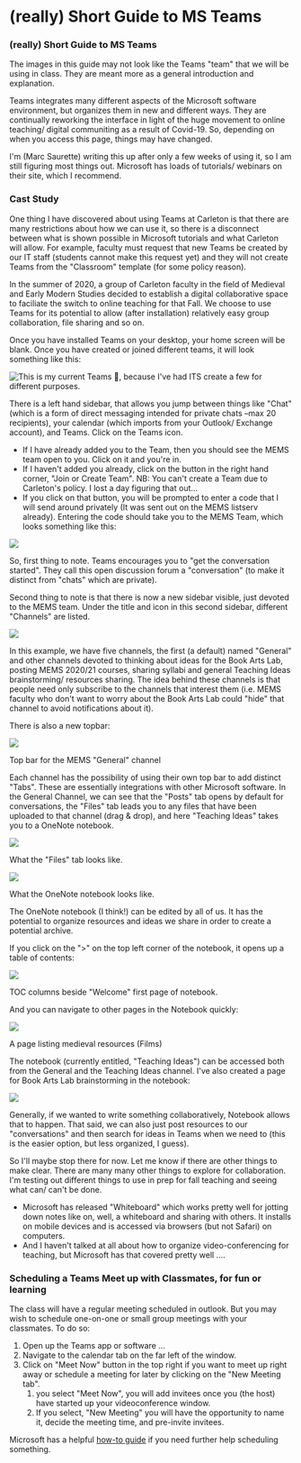 # (really) Short Guide to MS Teams

### (really) Short Guide to MS Teams

The images in this guide may not look like the Teams "team" that we will be using in class. They are meant more as a general introduction and explanation.

Teams integrates many different aspects of the Microsoft software environment, but organizes them in new and different ways. They are continually reworking the interface in light of the huge movement to online teaching/ digital communiting as a result of Covid-19. So, depending on when you access this page, things may have changed.

I'm (Marc Saurette) writing this up after only a few weeks of using it, so I am still figuring most things out. Microsoft has loads of tutorials/ webinars on their site, which I recommend.

### Cast Study

One thing I have discovered about using Teams at Carleton is that there are many restrictions about how we can use it, so there is a disconnect between what is shown possible in Microsoft tutorials and what Carleton will allow. For example, faculty must request that new Teams be created by our IT staff (students cannot make this request yet) and they will not create Teams from the "Classroom" template (for some policy reason).

In the summer of 2020, a group of Carleton faculty in the field of Medieval and Early Modern Studies decided to establish a digital collaborative space to faciliate the switch to online teaching for that Fall. We choose to use Teams for its potential to allow (after installation) relatively easy group collaboration, file sharing and so on.

Once you have installed Teams on your desktop, your home screen will be blank. Once you have created or joined different teams, it will look something like this:

![This is my current Teams 🏡, because I've had ITS create a few for different purposes.](https://gblobscdn.gitbook.com/assets%2F-M4yKpPlPdQosdDQEEYo%2F-M9PNF5ozxUowGi7TFoD%2F-M9TShwWDsGlUB8Dr1Ng%2FScreen%20Shot%202020-06-10%20at%209.33.25%20AM.png?alt=media\&token=21245dd4-cf57-4152-b8a4-5e14ba35f2da)

There is a left hand sidebar, that allows you jump between things like "Chat" (which is a form of direct messaging intended for private chats –max 20 recipients), your calendar (which imports from your Outlook/ Exchange account), and Teams. Click on the Teams icon.

* If I have already added you to the Team, then you should see the MEMS team open to you. Click on it and you're in.
* If I haven't added you already, click on the button in the right hand corner, "Join or Create Team". NB: You can't create a Team due to Carleton's policy. I lost a day figuring that out...
* If you click on that button, you will be prompted to enter a code that I will send around privately (It was sent out on the MEMS listserv already). Entering the code should take you to the MEMS Team, which looks something like this:

![](https://gblobscdn.gitbook.com/assets%2F-M4yKpPlPdQosdDQEEYo%2F-M9PNF5ozxUowGi7TFoD%2F-M9TV48paS3JfbxbCLHE%2FScreen%20Shot%202020-06-10%20at%209.36.32%20AM.png?alt=media\&token=0be25977-66a2-4105-b31e-86b8e27b5eec)

So, first thing to note. Teams encourages you to "get the conversation started". They call this open discussion forum a "conversation" (to make it distinct from "chats" which are private).

Second thing to note is that there is now a new sidebar visible, just devoted to the MEMS team. Under the title and icon in this second sidebar, different "Channels" are listed.

![](https://gblobscdn.gitbook.com/assets%2F-M4yKpPlPdQosdDQEEYo%2F-M9PNF5ozxUowGi7TFoD%2F-M9TWVNwgbDC5fN6u3It%2FScreen%20Shot%202020-06-10%20at%209.56.17%20AM.png?alt=media\&token=4c2ee73a-050f-48ea-877b-e534f03f3f69)

In this example, we have five channels, the first (a default) named "General" and other channels devoted to thinking about ideas for the Book Arts Lab, posting MEMS 2020/21 courses, sharing syllabi and general Teaching Ideas brainstorming/ resources sharing. The idea behind these channels is that people need only subscribe to the channels that interest them (i.e. MEMS faculty who don't want to worry about the Book Arts Lab could "hide" that channel to avoid notifications about it).

There is also a new topbar:

![](https://gblobscdn.gitbook.com/assets%2F-M4yKpPlPdQosdDQEEYo%2F-M9PNF5ozxUowGi7TFoD%2F-M9TXWdth\_8pxelCp0i\_%2FScreen%20Shot%202020-06-10%20at%209.56.30%20AM.png?alt=media\&token=86d706fd-9261-425b-ab2b-7fab27131c8e)

Top bar for the MEMS "General" channel

Each channel has the possibility of using their own top bar to add distinct "Tabs". These are essentially integrations with other Microsoft software. In the General Channel, we can see that the "Posts" tab opens by default for conversations, the "Files" tab leads you to any files that have been uploaded to that channel (drag & drop), and here "Teaching Ideas" takes you to a OneNote notebook.

![](https://gblobscdn.gitbook.com/assets%2F-M4yKpPlPdQosdDQEEYo%2F-M9PNF5ozxUowGi7TFoD%2F-M9TYe5onVtdjgtvVJOG%2FScreen%20Shot%202020-06-10%20at%209.38.27%20AM.png?alt=media\&token=bd836051-35c5-4b3f-85a1-d8d2314a6e79)

What the "Files" tab looks like.

![](https://gblobscdn.gitbook.com/assets%2F-M4yKpPlPdQosdDQEEYo%2F-M9PNF5ozxUowGi7TFoD%2F-M9TYok9dAxkgM0SpBz9%2FScreen%20Shot%202020-06-10%20at%209.38.46%20AM.png?alt=media\&token=9c096563-d34f-4b23-b7fb-b4fbb345ad6a)

What the OneNote notebook looks like.

The OneNote notebook (I think!) can be edited by all of us. It has the potential to organize resources and ideas we share in order to create a potential archive.

If you click on the ">" on the top left corner of the notebook, it opens up a table of contents:

![](https://gblobscdn.gitbook.com/assets%2F-M4yKpPlPdQosdDQEEYo%2F-M9PNF5ozxUowGi7TFoD%2F-M9TZihoyCYz3nQndx1i%2FScreen%20Shot%202020-06-10%20at%209.38.56%20AM.png?alt=media\&token=630a852a-7eb7-4517-984d-a743cf739c93)

TOC columns beside "Welcome" first page of notebook.

And you can navigate to other pages in the Notebook quickly:

![](https://gblobscdn.gitbook.com/assets%2F-M4yKpPlPdQosdDQEEYo%2F-M9PNF5ozxUowGi7TFoD%2F-M9T\_24fdKCn\_TUY2wDk%2FScreen%20Shot%202020-06-10%20at%209.39.09%20AM.png?alt=media\&token=0db1e494-c82e-4c5a-9acc-313b74df32a2)

A page listing medieval resources (Films)

The notebook (currently entitled, "Teaching Ideas") can be accessed both from the General and the Teaching Ideas channel. I've also created a page for Book Arts Lab brainstorming in the notebook:

![](https://gblobscdn.gitbook.com/assets%2F-M4yKpPlPdQosdDQEEYo%2F-M9PNF5ozxUowGi7TFoD%2F-M9TawHN8k4jdA505N0o%2FScreen%20Shot%202020-06-10%20at%2010.17.41%20AM.png?alt=media\&token=e461648e-3f35-4302-902e-7b6595d8c20d)

Generally, if we wanted to write something collaboratively, Notebook allows that to happen. That said, we can also just post resources to our "conversations" and then search for ideas in Teams when we need to (this is the easier option, but less organized, I guess).

So I'll maybe stop there for now. Let me know if there are other things to make clear. There are many many other things to explore for collaboration. I'm testing out different things to use in prep for fall teaching and seeing what can/ can't be done.

* Microsoft has released "Whiteboard" which works pretty well for jotting down notes like on, well, a whiteboard and sharing with others. It installs on mobile devices and is accessed via browsers (but not Safari) on computers.
* And I haven't talked at all about how to organize video-conferencing for teaching, but Microsoft has that covered pretty well ....

### Scheduling a Teams Meet up with Classmates, for fun or learning <a href="#scheduling-a-teams-meet-up-with-classmates-for-fun-or-learning" id="scheduling-a-teams-meet-up-with-classmates-for-fun-or-learning"></a>

The class will have a regular meeting scheduled in outlook. But you may wish to schedule one-on-one or small group meetings with your classmates. To do so:

1. Open up the Teams app or software ...
2. Navigate to the calendar tab on the far left of the window.
3. Click on "Meet Now" button in the top right if you want to meet up right away or schedule a meeting for later by clicking on the "New Meeting tab".
   1. &#x20;you select "Meet Now", you will add invitees once you (the host) have started up your videoconference window.
   2. If you select, "New Meeting" you will have the opportunity to name it, decide the meeting time, and pre-invite invitees.

Microsoft has a helpful [how-to guide](https://support.office.com/en-us/article/schedule-a-meeting-in-teams-943507a9-8583-4c58-b5d2-8ec8265e04e5) if you need further help scheduling something.
